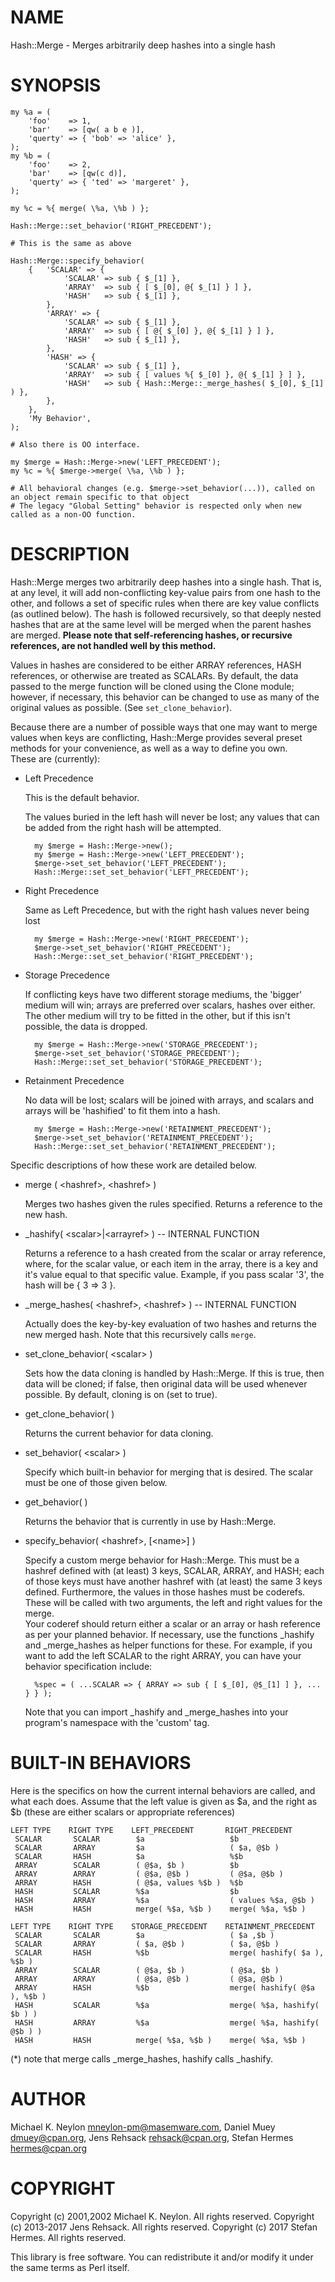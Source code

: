 # NAME

Hash::Merge - Merges arbitrarily deep hashes into a single hash

# SYNOPSIS

    my %a = (
        'foo'    => 1,
        'bar'    => [qw( a b e )],
        'querty' => { 'bob' => 'alice' },
    );
    my %b = (
        'foo'    => 2,
        'bar'    => [qw(c d)],
        'querty' => { 'ted' => 'margeret' },
    );
    
    my %c = %{ merge( \%a, \%b ) };
    
    Hash::Merge::set_behavior('RIGHT_PRECEDENT');
    
    # This is the same as above
    
    Hash::Merge::specify_behavior(
        {   'SCALAR' => {
                'SCALAR' => sub { $_[1] },
                'ARRAY'  => sub { [ $_[0], @{ $_[1] } ] },
                'HASH'   => sub { $_[1] },
            },
            'ARRAY' => {
                'SCALAR' => sub { $_[1] },
                'ARRAY'  => sub { [ @{ $_[0] }, @{ $_[1] } ] },
                'HASH'   => sub { $_[1] },
            },
            'HASH' => {
                'SCALAR' => sub { $_[1] },
                'ARRAY'  => sub { [ values %{ $_[0] }, @{ $_[1] } ] },
                'HASH'   => sub { Hash::Merge::_merge_hashes( $_[0], $_[1] ) },
            },
        },
        'My Behavior',
    );
    
    # Also there is OO interface.
    
    my $merge = Hash::Merge->new('LEFT_PRECEDENT');
    my %c = %{ $merge->merge( \%a, \%b ) };
    
    # All behavioral changes (e.g. $merge->set_behavior(...)), called on an object remain specific to that object
    # The legacy "Global Setting" behavior is respected only when new called as a non-OO function.

# DESCRIPTION

Hash::Merge merges two arbitrarily deep hashes into a single hash.  That
is, at any level, it will add non-conflicting key-value pairs from one
hash to the other, and follows a set of specific rules when there are key
value conflicts (as outlined below).  The hash is followed recursively,
so that deeply nested hashes that are at the same level will be merged 
when the parent hashes are merged.  **Please note that self-referencing
hashes, or recursive references, are not handled well by this method.**

Values in hashes are considered to be either ARRAY references, 
HASH references, or otherwise are treated as SCALARs.  By default, the 
data passed to the merge function will be cloned using the Clone module; 
however, if necessary, this behavior can be changed to use as many of 
the original values as possible.  (See `set_clone_behavior`). 

Because there are a number of possible ways that one may want to merge
values when keys are conflicting, Hash::Merge provides several preset
methods for your convenience, as well as a way to define you own.  
These are (currently):

- Left Precedence

    This is the default behavior.

    The values buried in the left hash will never
    be lost; any values that can be added from the right hash will be
    attempted.

        my $merge = Hash::Merge->new();
        my $merge = Hash::Merge->new('LEFT_PRECEDENT');
        $merge->set_set_behavior('LEFT_PRECEDENT');
        Hash::Merge::set_set_behavior('LEFT_PRECEDENT');

- Right Precedence

    Same as Left Precedence, but with the right
    hash values never being lost

        my $merge = Hash::Merge->new('RIGHT_PRECEDENT');
        $merge->set_set_behavior('RIGHT_PRECEDENT');
        Hash::Merge::set_set_behavior('RIGHT_PRECEDENT');

- Storage Precedence

    If conflicting keys have two different
    storage mediums, the 'bigger' medium will win; arrays are preferred over
    scalars, hashes over either.  The other medium will try to be fitted in
    the other, but if this isn't possible, the data is dropped.

        my $merge = Hash::Merge->new('STORAGE_PRECEDENT');
        $merge->set_set_behavior('STORAGE_PRECEDENT');
        Hash::Merge::set_set_behavior('STORAGE_PRECEDENT');

- Retainment Precedence

    No data will be lost; scalars will be joined
    with arrays, and scalars and arrays will be 'hashified' to fit them into
    a hash.

        my $merge = Hash::Merge->new('RETAINMENT_PRECEDENT');
        $merge->set_set_behavior('RETAINMENT_PRECEDENT');
        Hash::Merge::set_set_behavior('RETAINMENT_PRECEDENT');

Specific descriptions of how these work are detailed below.

- merge ( &lt;hashref>, &lt;hashref> )

    Merges two hashes given the rules specified.  Returns a reference to 
    the new hash.

- \_hashify( &lt;scalar>|&lt;arrayref> ) -- INTERNAL FUNCTION

    Returns a reference to a hash created from the scalar or array reference, 
    where, for the scalar value, or each item in the array, there is a key
    and it's value equal to that specific value.  Example, if you pass scalar
    '3', the hash will be { 3 => 3 }.

- \_merge\_hashes( &lt;hashref>, &lt;hashref> ) -- INTERNAL FUNCTION

    Actually does the key-by-key evaluation of two hashes and returns 
    the new merged hash.  Note that this recursively calls `merge`.

- set\_clone\_behavior( &lt;scalar> ) 

    Sets how the data cloning is handled by Hash::Merge.  If this is true,
    then data will be cloned; if false, then original data will be used
    whenever possible.  By default, cloning is on (set to true).

- get\_clone\_behavior( )

    Returns the current behavior for data cloning.

- set\_behavior( &lt;scalar> )

    Specify which built-in behavior for merging that is desired.  The scalar
    must be one of those given below.

- get\_behavior( )

    Returns the behavior that is currently in use by Hash::Merge.

- specify\_behavior( &lt;hashref>, \[&lt;name>\] )

    Specify a custom merge behavior for Hash::Merge.  This must be a hashref
    defined with (at least) 3 keys, SCALAR, ARRAY, and HASH; each of those
    keys must have another hashref with (at least) the same 3 keys defined.
    Furthermore, the values in those hashes must be coderefs.  These will be
    called with two arguments, the left and right values for the merge.  
    Your coderef should return either a scalar or an array or hash reference
    as per your planned behavior.  If necessary, use the functions
    \_hashify and \_merge\_hashes as helper functions for these.  For example,
    if you want to add the left SCALAR to the right ARRAY, you can have your
    behavior specification include:

        %spec = ( ...SCALAR => { ARRAY => sub { [ $_[0], @$_[1] ] }, ... } } );

    Note that you can import \_hashify and \_merge\_hashes into your program's
    namespace with the 'custom' tag.

# BUILT-IN BEHAVIORS

Here is the specifics on how the current internal behaviors are called, 
and what each does.  Assume that the left value is given as $a, and
the right as $b (these are either scalars or appropriate references)

    LEFT TYPE    RIGHT TYPE    LEFT_PRECEDENT       RIGHT_PRECEDENT
     SCALAR       SCALAR        $a                   $b
     SCALAR       ARRAY         $a                   ( $a, @$b )
     SCALAR       HASH          $a                   %$b
     ARRAY        SCALAR        ( @$a, $b )          $b
     ARRAY        ARRAY         ( @$a, @$b )         ( @$a, @$b )
     ARRAY        HASH          ( @$a, values %$b )  %$b 
     HASH         SCALAR        %$a                  $b
     HASH         ARRAY         %$a                  ( values %$a, @$b )
     HASH         HASH          merge( %$a, %$b )    merge( %$a, %$b )

    LEFT TYPE    RIGHT TYPE    STORAGE_PRECEDENT    RETAINMENT_PRECEDENT
     SCALAR       SCALAR        $a                   ( $a ,$b )
     SCALAR       ARRAY         ( $a, @$b )          ( $a, @$b )
     SCALAR       HASH          %$b                  merge( hashify( $a ), %$b )
     ARRAY        SCALAR        ( @$a, $b )          ( @$a, $b )
     ARRAY        ARRAY         ( @$a, @$b )         ( @$a, @$b )
     ARRAY        HASH          %$b                  merge( hashify( @$a ), %$b )
     HASH         SCALAR        %$a                  merge( %$a, hashify( $b ) )
     HASH         ARRAY         %$a                  merge( %$a, hashify( @$b ) )
     HASH         HASH          merge( %$a, %$b )    merge( %$a, %$b )

(\*) note that merge calls \_merge\_hashes, hashify calls \_hashify.

# AUTHOR

Michael K. Neylon <mneylon-pm@masemware.com>,
Daniel Muey <dmuey@cpan.org>,
Jens Rehsack <rehsack@cpan.org>,
Stefan Hermes <hermes@cpan.org>

# COPYRIGHT

Copyright (c) 2001,2002 Michael K. Neylon. All rights reserved.
Copyright (c) 2013-2017 Jens Rehsack. All rights reserved.
Copyright (c) 2017 Stefan Hermes. All rights reserved.

This library is free software.  You can redistribute it and/or modify it 
under the same terms as Perl itself.
